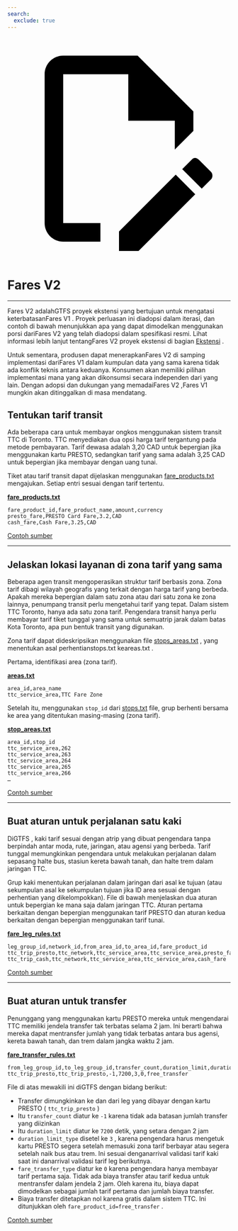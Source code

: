 ```yaml
---
search:
  exclude: true
---
```

<a class="pencil-link" href="https://github.com/MobilityData/gtfs.org/edit/main/docs/schedule/examples/fares-v2.md" title="Edit this page" target="_blank">
    <svg class="pencil" xmlns="http://www.w3.org/2000/svg" viewBox="0 0 24 24"><path d="M10 20H6V4h7v5h5v3.1l2-2V8l-6-6H6c-1.1 0-2 .9-2 2v16c0 1.1.9 2 2 2h4v-2m10.2-7c.1 0 .3.1.4.2l1.3 1.3c.2.2.2.6 0 .8l-1 1-2.1-2.1 1-1c.1-.1.2-.2.4-.2m0 3.9L14.1 23H12v-2.1l6.1-6.1 2.1 2.1Z"></path></svg>
  </a>


# Fares V2

<hr/>

Fares V2 adalahGTFS proyek ekstensi yang bertujuan untuk mengatasi keterbatasanFares V1 . Proyek perluasan ini diadopsi dalam iterasi, dan contoh di bawah menunjukkan apa yang dapat dimodelkan menggunakan porsi dariFares V2 yang telah diadopsi dalam spesifikasi resmi. Lihat informasi lebih lanjut tentangFares V2 proyek ekstensi di bagian [Ekstensi](../../../extensions) .

Untuk sementara, produsen dapat menerapkanFares V2 di samping implementasi dariFares V1 dalam kumpulan data yang sama karena tidak ada konflik teknis antara keduanya. Konsumen akan memiliki pilihan implementasi mana yang akan dikonsumsi secara independen dari yang lain. Dengan adopsi dan dukungan yang memadaiFares V2 ,Fares V1 mungkin akan ditinggalkan di masa mendatang.

## Tentukan tarif transit

Ada beberapa cara untuk membayar ongkos menggunakan sistem transit TTC di Toronto. TTC menyediakan dua opsi harga tarif tergantung pada metode pembayaran. Tarif dewasa adalah 3,20 CAD untuk bepergian jika menggunakan kartu PRESTO, sedangkan tarif yang sama adalah 3,25 CAD untuk bepergian jika membayar dengan uang tunai.

Tiket atau tarif transit dapat dijelaskan menggunakan [fare_products.txt](../../reference/#fare_productstxt) mengajukan. Setiap entri sesuai dengan tarif tertentu.

[**fare_products.txt**](../../reference/#fare_productstxt)

    fare_product_id,fare_product_name,amount,currency
    presto_fare,PRESTO Card Fare,3.2,CAD
    cash_fare,Cash Fare,3.25,CAD

[Contoh sumber](https://www.ttc.ca/Fares-and-passes)

<hr/>

## Jelaskan lokasi layanan di zona tarif yang sama

Beberapa agen transit mengoperasikan struktur tarif berbasis zona. Zona tarif dibagi wilayah geografis yang terkait dengan harga tarif yang berbeda. Apakah mereka bepergian dalam satu zona atau dari satu zona ke zona lainnya, penumpang transit perlu mengetahui tarif yang tepat. Dalam sistem TTC Toronto, hanya ada satu zona tarif. Pengendara transit hanya perlu membayar tarif tiket tunggal yang sama untuk semuatrip jarak dalam batas Kota Toronto, apa pun bentuk transit yang digunakan.

Zona tarif dapat dideskripsikan menggunakan file [stops_areas.txt](../../reference/#stops_areastxt) , yang menentukan asal perhentianstops.txt keareas.txt .

Pertama, identifikasi area (zona tarif).

[**areas.txt**](../../reference/#areastxt)

    area_id,area_name
    ttc_service_area,TTC Fare Zone

Setelah itu, menggunakan `stop_id` dari [stops.txt](../../reference/#stopstxt) file, grup berhenti bersama ke area yang ditentukan masing-masing (zona tarif).

[**stop_areas.txt**](../../reference/#stops_areastxt)

    area_id,stop_id
    ttc_service_area,262
    ttc_service_area,263
    ttc_service_area,264
    ttc_service_area,265
    ttc_service_area,266
    …

[Contoh sumber](http://opendata.toronto.ca/toronto.transit.commission/ttc-routes-and-schedules/OpenData_TTC_Schedules.zip)

<hr/>

## Buat aturan untuk perjalanan satu kaki

DiGTFS , kaki tarif sesuai dengan atrip yang dibuat pengendara tanpa berpindah antar moda, rute, jaringan, atau agensi yang berbeda. Tarif tunggal memungkinkan pengendara untuk melakukan perjalanan dalam sepasang halte bus, stasiun kereta bawah tanah, dan halte trem dalam jaringan TTC.

Grup kaki menentukan perjalanan dalam jaringan dari asal ke tujuan (atau sekumpulan asal ke sekumpulan tujuan jika ID area sesuai dengan perhentian yang dikelompokkan). File di bawah menjelaskan dua aturan untuk bepergian ke mana saja dalam jaringan TTC. Aturan pertama berkaitan dengan bepergian menggunakan tarif PRESTO dan aturan kedua berkaitan dengan bepergian menggunakan tarif tunai.

[**fare_leg_rules.txt**](../../reference/#fare_leg_rulestxt)

    leg_group_id,network_id,from_area_id,to_area_id,fare_product_id
    ttc_trip_presto,ttc_network,ttc_service_area,ttc_service_area,presto_fare
    ttc_trip_cash,ttc_network,ttc_service_area,ttc_service_area,cash_fare

[Contoh sumber](https://www.ttc.ca/Fares-and-passes)

<hr/>

## Buat aturan untuk transfer

Penunggang yang menggunakan kartu PRESTO mereka untuk mengendarai TTC memiliki jendela transfer tak terbatas selama 2 jam. Ini berarti bahwa mereka dapat mentransfer jumlah yang tidak terbatas antara bus agensi, kereta bawah tanah, dan trem dalam jangka waktu 2 jam.

[**fare_transfer_rules.txt**](../../reference/#fare_transfer_rulestxt)

    from_leg_group_id,to_leg_group_id,transfer_count,duration_limit,duration_limit_type,fare_transfer_type,fare_product_id
    ttc_trip_presto,ttc_trip_presto,-1,7200,3,0,free_transfer

File di atas mewakili ini diGTFS dengan bidang berikut:

- Transfer dimungkinkan ke dan dari leg yang dibayar dengan kartu PRESTO ( `ttc_trip_presto` )
- Itu `transfer_count` diatur ke `-1` karena tidak ada batasan jumlah transfer yang diizinkan
- Itu `duration_limit` diatur ke `7200` detik, yang setara dengan 2 jam
- `duration_limit_type` disetel ke `3` , karena pengendara harus mengetuk kartu PRESTO segera setelah memasuki zona tarif berbayar atau segera setelah naik bus atau trem. Ini sesuai denganarrival validasi tarif kaki saat ini danarrival validasi tarif leg berikutnya.
- `fare_transfer_type` diatur ke `0` karena pengendara hanya membayar tarif pertama saja. Tidak ada biaya transfer atau tarif kedua untuk mentransfer dalam jendela 2 jam. Oleh karena itu, biaya dapat dimodelkan sebagai jumlah tarif pertama dan jumlah biaya transfer.
- Biaya transfer ditetapkan nol karena gratis dalam sistem TTC. Ini ditunjukkan oleh `fare_product_id=free_transfer` .

[Contoh sumber](https://www.ttc.ca/Fares-and-passes/PRESTO-on-the-TTC/Two-hour-transfer)
